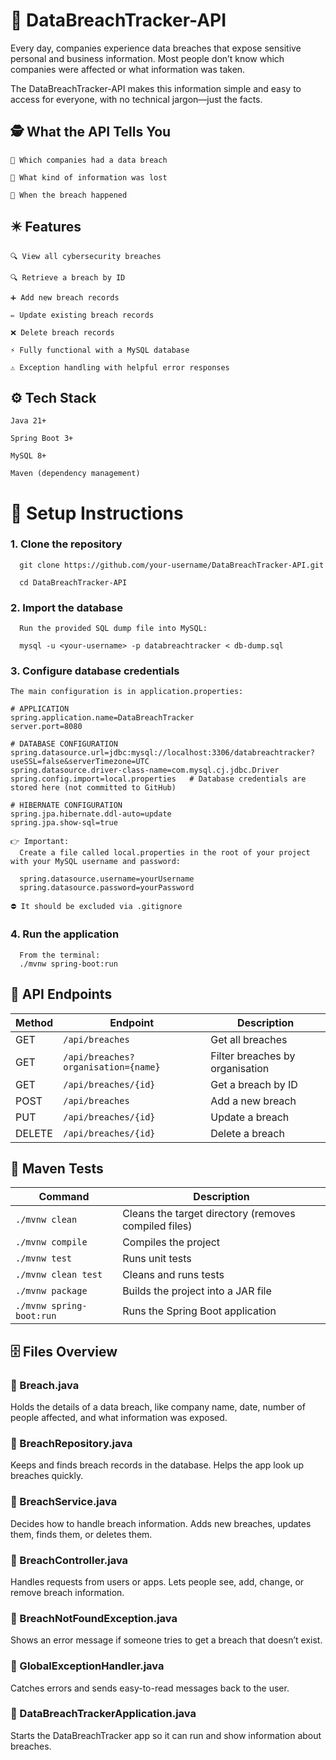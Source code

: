 # 🫆 DataBreachTracker-API

Every day, companies experience data breaches that expose sensitive personal and business information. Most people don’t know which companies were affected or what information was taken.

The DataBreachTracker-API makes this information simple and easy to access for everyone, with no technical jargon—just the facts.

## 🕵 What the API Tells You

    📌 Which companies had a data breach

    📌 What kind of information was lost

    📌 When the breach happened

## ✴️ Features

    🔍 View all cybersecurity breaches

    🔍 Retrieve a breach by ID

    ➕ Add new breach records

    ✏️ Update existing breach records

    ❌ Delete breach records

    ⚡ Fully functional with a MySQL database

    ⚠️ Exception handling with helpful error responses

## ⚙ Tech Stack

    Java 21+

    Spring Boot 3+

    MySQL 8+  

    Maven (dependency management)

# 🚀 Setup Instructions

  ### 1. Clone the repository

      git clone https://github.com/your-username/DataBreachTracker-API.git

      cd DataBreachTracker-API

  ### 2. Import the database

      Run the provided SQL dump file into MySQL:

      mysql -u <your-username> -p databreachtracker < db-dump.sql

  ### 3. Configure database credentials

    The main configuration is in application.properties:

    # APPLICATION 
    spring.application.name=DataBreachTracker
    server.port=8080

    # DATABASE CONFIGURATION
    spring.datasource.url=jdbc:mysql://localhost:3306/databreachtracker?useSSL=false&serverTimezone=UTC
    spring.datasource.driver-class-name=com.mysql.cj.jdbc.Driver
    spring.config.import=local.properties   # Database credentials are stored here (not committed to GitHub)

    # HIBERNATE CONFIGURATION
    spring.jpa.hibernate.ddl-auto=update
    spring.jpa.show-sql=true

    👉 Important: 
      Create a file called local.properties in the root of your project with your MySQL username and password:

      spring.datasource.username=yourUsername
      spring.datasource.password=yourPassword

    ⛔️ It should be excluded via .gitignore 

  ### 4. Run the application

      From the terminal:
      ./mvnw spring-boot:run

## 🔗 API Endpoints
| Method | Endpoint                          | Description                     |
|--------|----------------------------------|---------------------------------|
| GET    | `/api/breaches`                     | Get all breaches                |
| GET    | `/api/breaches?organisation={name}`| Filter breaches by organisation |
| GET    | `/api/breaches/{id}`                | Get a breach by ID              |
| POST   | `/api/breaches`                     | Add a new breach                |
| PUT    | `/api/breaches/{id}`                | Update a breach                 |
| DELETE | `/api/breaches/{id}`                | Delete a breach                 |

## 🧪 Maven Tests
| Command                   | Description                                      |
|---------------------------|--------------------------------------------------|
| `./mvnw clean`            | Cleans the target directory (removes compiled files) |
| `./mvnw compile`          | Compiles the project                             |
| `./mvnw test`             | Runs unit tests                                  |
| `./mvnw clean test`       | Cleans and runs tests                            |
| `./mvnw package`          | Builds the project into a JAR file              |
| `./mvnw spring-boot:run`  | Runs the Spring Boot application    


## 🗄️ Files Overview

### 📁 Breach.java	                  

Holds the details of a data breach, like company name, date, number of people affected, and what information was exposed.

### 📁 BreachRepository.java	        

Keeps and finds breach records in the database. Helps the app look up breaches quickly.

### 📁 BreachService.java	          

Decides how to handle breach information. Adds new breaches, updates them, finds them, or deletes them.

### 📁 BreachController.java	

Handles requests from users or apps. Lets people see, add, change, or remove breach information.

### 📁 BreachNotFoundException.java	

Shows an error message if someone tries to get a breach that doesn’t exist.

### 📁 GlobalExceptionHandler.java	

Catches errors and sends easy-to-read messages back to the user.

### 📁 DataBreachTrackerApplication.java	

Starts the DataBreachTracker app so it can run and show information about breaches.